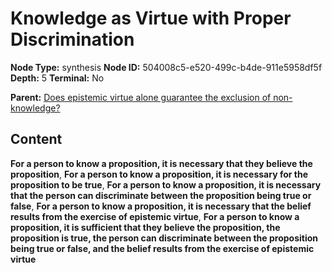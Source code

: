 # Knowledge as Virtue with Proper Discrimination

**Node Type:** synthesis
**Node ID:** 504008c5-e520-499c-b4de-911e5958df5f
**Depth:** 5
**Terminal:** No

**Parent:** [Does epistemic virtue alone guarantee the exclusion of non-knowledge?](does-epistemic-virtue-alone-guarantee-the-exclusion-of-non-knowledge-antithesis-13b12686-9501-4750-be7c-ec3a0a15ef30.md)

## Content

**For a person to know a proposition, it is necessary that they believe the proposition**, **For a person to know a proposition, it is necessary for the proposition to be true**, **For a person to know a proposition, it is necessary that the person can discriminate between the proposition being true or false**, **For a person to know a proposition, it is necessary that the belief results from the exercise of epistemic virtue**, **For a person to know a proposition, it is sufficient that they believe the proposition, the proposition is true, the person can discriminate between the proposition being true or false, and the belief results from the exercise of epistemic virtue**
